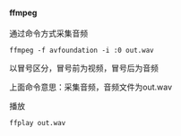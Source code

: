 #### ffmpeg



通过命令方式采集音频

`ffmpeg -f avfoundation -i :0 out.wav`

以冒号区分，冒号前为视频，冒号后为音频

上面命令意思：采集音频，音频文件为out.wav



播放

`ffplay out.wav`

